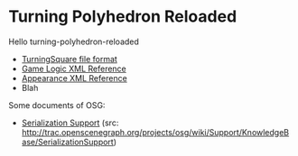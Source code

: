 Turning Polyhedron Reloaded
===========================

Hello turning-polyhedron-reloaded

* [TurningSquare file format](turningsquare.md)
* [Game Logic XML Reference](gamelogic.md)
* [Appearance XML Reference](appearance.md)
* Blah

Some documents of OSG:

* [Serialization Support](SerializationSupport.md)
(src: http://trac.openscenegraph.org/projects/osg/wiki/Support/KnowledgeBase/SerializationSupport)
